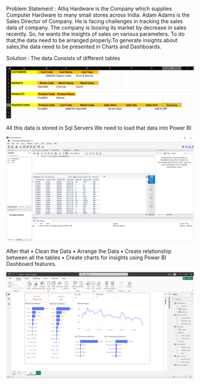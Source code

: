 Problem Statement : Atliq Hardware is the Company which supplies Computer Hardware to many small stores across India. Adam Adams is the Sales Director of Company. He is facing challenges in tracking the sales data of company. The company is loosing its market by decrease in sales recently. So, he wants the insights of sales on various parameters. To do that,the data need to be arranged properly.To generate insights about sales,the data need to be presented in Charts and Dashboards.

Solution : The data Consists of different tables

<img src="Assetss/Screenshot_Tables.png" alt="Tables" title="Tables">

All this data is stored in Sql Servers.We need to load that data into Power BI

<img src="Assetss/Screenshot_SQLTABLES.png" alt="Tables" title="Tables">


After that 
•	Clean the Data
•	Arrange the Data
•	Create relationship between all the tables
•	Create charts for insights using Power BI Dashboard features.

<img src="Assetss/Screenshot_Dashboard.png" alt="Tables" title="Tables">

